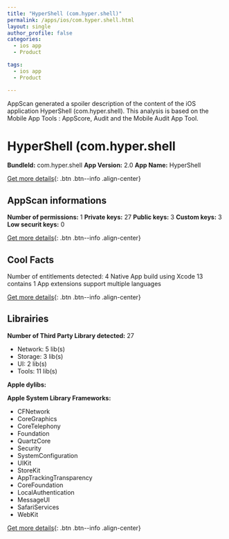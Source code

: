 ```yaml
---
title: "HyperShell (com.hyper.shell)"
permalink: /apps/ios/com.hyper.shell.html
layout: single
author_profile: false
categories: 
  - ios app 
  - Product 

tags: 
  - ios app 
  - Product 

---
```

AppScan generated a spoiler description of the content of the iOS application HyperShell (com.hyper.shell). This analysis is based on the Mobile App Tools : AppScore, Audit and the Mobile Audit App Tool.

# HyperShell (com.hyper.shell

**BundleId:** com.hyper.shell
**App Version:** 2.0
**App Name:** HyperShell


[Get more details](/pricing.html){: .btn .btn--info .align-center}  
  
## AppScan informations 

**Number of permissions:** 1
**Private keys:** 27
**Public keys:** 3
**Custom keys:** 3
**Low securit keys:** 0
  
[Get more details](/pricing.html){: .btn .btn--info .align-center}

## Cool Facts

Number of entitlements detected: 4
Native App
build using Xcode 13
contains 1 App extensions
support multiple languages
  
[Get more details](/pricing.html){: .btn .btn--info .align-center}

## Librairies 
**Number of Third Party Library detected:** 27
- Network: 5 lib(s)
- Storage: 3 lib(s)
- UI: 2 lib(s)
- Tools: 11 lib(s)

**Apple dylibs:**


**Apple System Library Frameworks:**
- CFNetwork
- CoreGraphics
- CoreTelephony
- Foundation
- QuartzCore
- Security
- SystemConfiguration
- UIKit
- StoreKit
- AppTrackingTransparency
- CoreFoundation
- LocalAuthentication
- MessageUI
- SafariServices
- WebKit


  
[Get more details](/pricing.html){: .btn .btn--info .align-center}

